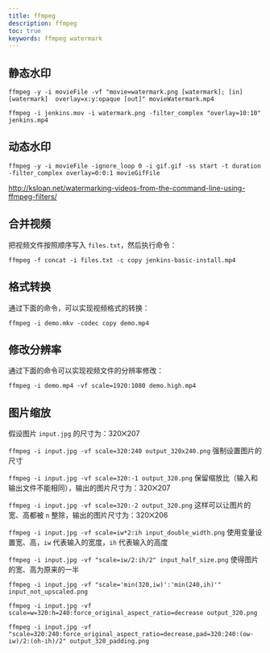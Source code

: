 ```yaml
---
title: ffmpeg
description: ffmpeg
toc: true
keywords: ffmpeg watermark
---
```


## 静态水印

`ffmpeg -y -i movieFile -vf "movie=watermark.png [watermark]; [in][watermark]  overlay=x:y:opaque [out]" movieWatermark.mp4`

`ffmpeg -i jenkins.mov -i watermark.png -filter_complex "overlay=10:10" jenkins.mp4`

## 动态水印

`ffmpeg -y -i movieFile -ignore_loop 0 -i gif.gif -ss start -t duration  -filter_complex overlay=0:0:1 movieGifFile`

http://ksloan.net/watermarking-videos-from-the-command-line-using-ffmpeg-filters/

## 合并视频

把视频文件按照顺序写入 `files.txt`，然后执行命令：

`ffmpeg -f concat -i files.txt -c copy jenkins-basic-install.mp4`

## 格式转换

通过下面的命令，可以实现视频格式的转换：

`ffmpeg -i demo.mkv -codec copy demo.mp4`

## 修改分辨率

通过下面的命令可以实现视频文件的分辨率修改：

`ffmpeg -i demo.mp4 -vf scale=1920:1080 demo.high.mp4`

## 图片缩放

假设图片 `input.jpg` 的尺寸为：320⨉207

`ffmpeg -i input.jpg -vf scale=320:240 output_320x240.png` 强制设置图片的尺寸

`ffmpeg -i input.jpg -vf scale=320:-1 output_320.png` 保留缩放比（输入和输出文件不能相同），输出的图片尺寸为：320⨉207

`ffmpeg -i input.jpg -vf scale=320:-2 output_320.png` 这样可以让图片的宽、高都被 `n` 整除，输出的图片尺寸为：320⨉206

`ffmpeg -i input.jpg -vf scale=iw*2:ih input_double_width.png` 使用变量设置宽、高，`iw` 代表输入的宽度，`ih` 代表输入的高度

`ffmpeg -i input.jpg -vf "scale=iw/2:ih/2" input_half_size.png` 使得图片的宽、高为原来的一半

`ffmpeg -i input.jpg -vf "scale='min(320,iw)':'min(240,ih)'" input_not_upscaled.png`

`ffmpeg -i input.jpg -vf scale=w=320:h=240:force_original_aspect_ratio=decrease output_320.png`

`ffmpeg -i input.jpg -vf "scale=320:240:force_original_aspect_ratio=decrease,pad=320:240:(ow-iw)/2:(oh-ih)/2" output_320_padding.png`
